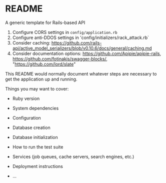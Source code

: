 # README

A generic template for Rails-based API

1. Configure CORS settings in `config/application.rb`
2. Configure anti-DDOS settings in 'config/initializers/rack_attack.rb`
3. Consider caching: https://github.com/rails-api/active_model_serializers/blob/v0.10.6/docs/general/caching.md
4. Consider documentation options: https://github.com/Apipie/apipie-rails, https://github.com/fotinakis/swagger-blocks/, "https://github.com/lord/slate"

This README would normally document whatever steps are necessary to get the
application up and running.

Things you may want to cover:

* Ruby version

* System dependencies

* Configuration

* Database creation

* Database initialization

* How to run the test suite

* Services (job queues, cache servers, search engines, etc.)

* Deployment instructions

* ...
